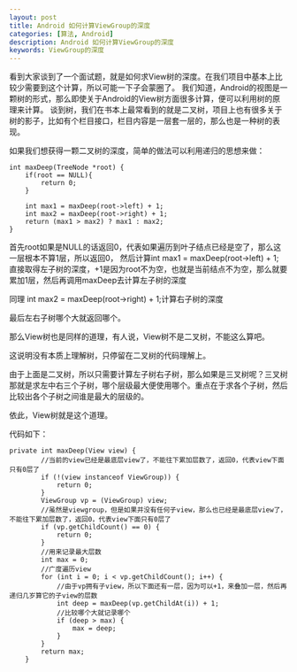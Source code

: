 ```yaml
---
layout: post
title: Android 如何计算ViewGroup的深度
categories: [算法, Android]
description: Android 如何计算ViewGroup的深度
keywords: ViewGroup的深度
---
```


看到大家谈到了一个面试题，就是如何求View树的深度。在我们项目中基本上比较少需要到这个计算，所以可能一下子会蒙圈了。
我们知道，Android的视图是一颗树的形式，那么即使关于Android的View树方面很多计算，便可以利用树的原理来计算。
谈到树，我们在书本上最常看到的就是二叉树，项目上也有很多关于树的影子，比如有个栏目接口，栏目内容是一层套一层的，那么也是一种树的表现。

如果我们想获得一颗二叉树的深度，简单的做法可以利用递归的思想来做：
```
int maxDeep(TreeNode *root) {
	if(root == NULL){
        return 0;
    }
		
	int max1 = maxDeep(root->left) + 1;
	int max2 = maxDeep(root->right) + 1;
	return (max1 > max2) ? max1 : max2;
}
```
首先root如果是NULL的话返回0，代表如果遍历到叶子结点已经是空了，那么这一层根本不算1层，所以返回0，
然后计算int max1 = maxDeep(root->left) + 1; 直接取得左子树的深度，+1是因为root不为空，也就是当前结点不为空，那么就要累加1层，然后再调用maxDeep去计算左子树的深度

同理	int max2 = maxDeep(root->right) + 1;计算右子树的深度

最后左右子树哪个大就返回哪个。

那么View树也是同样的道理，有人说，View树不是二叉树，不能这么算吧。

这说明没有本质上理解树，只停留在二叉树的代码理解上。

由于上面是二叉树，所以只需要计算左子树右子树，那么如果是三叉树呢？三叉树那就是求左中右三个子树，哪个层级最大便使用哪个。重点在于求各个子树，然后比较出各个子树之间谁是最大的层级的。

依此，View树就是这个道理。

代码如下：
```
private int maxDeep(View view) {
        //当前的view已经是最底层view了，不能往下累加层数了，返回0，代表view下面只有0层了
        if (!(view instanceof ViewGroup)) {
            return 0;
        }
        ViewGroup vp = (ViewGroup) view;
        //虽然是viewgroup，但是如果并没有任何子view，那么也已经是最底层view了，不能往下累加层数了，返回0，代表view下面只有0层了
        if (vp.getChildCount() == 0) {
            return 0;
        }
        //用来记录最大层数
        int max = 0;
        //广度遍历view
        for (int i = 0; i < vp.getChildCount(); i++) {
            //由于vp拥有子view，所以下面还有一层，因为可以+1，来叠加一层，然后再递归几岁算它的子view的层数
            int deep = maxDeep(vp.getChildAt(i)) + 1;
            //比较哪个大就记录哪个
            if (deep > max) {
                max = deep;
            }
        }
        return max;
    }
```



